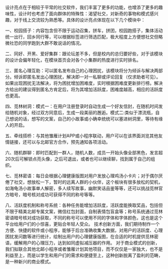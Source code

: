 设计亮点在于相较于平常的社交软件，我们丰富了更多的功能，也增添了更多的趣味性，设计时也考虑了面向群体的特殊性：渴望社交，对新奇的事物和模式感兴趣，对于线上交流较为熟悉等。具体的设计亮点体现在以下几个模块中：

一、校园搭子：内容包含但不限于运动召集，拼车，拼团，校园跑搭子，集体活动统一出行，回乡同行等，可以根据标签进行筛选匹配，极大程度上方便想社交但略微社恐的同学跑到大群不敢说话的情况。
  
  二、同好、开黑、爱好集群：跟论坛差不多，但是校内的总归要好些，对于该模块的设计会偏年轻化，在模块首页会对各个小集群的热度进行实时排名。
  
  三、匿名心理互助：可以匿名发布自己的心理困扰，该模块将分为倾诉与解决两部分。倾诉即匿名发出心理困扰，解决即一对一私聊或评论回复（仅求助者可见）。如果出现困扰无法解决，将为困扰增加困难度，实时根据困难度更新排行榜。解决方给出的建议得到匿名方肯定后，将为其增加活跃度，困难度越高，相应的活跃度也更高。
  
  四、觅林树洞：模式一：在用户注册登录时自动生成一个好友信封，在随机时间发给随机对象，经过双方同意后，生成一段美丽的邂逅。模式二:类似于漂流瓶，自己想说的话，想写的文案，自己的小故事或小确幸统统可以塞进树洞里，等待有缘人的开启。
  
  五、牵线搭桥：与其他雏雁计划APP或小程序联动，用户可以在该界面浏览其他友情链接，还可以与北邮官方合作，预先通知各项活动。
  
  六、随机群聊：即时匹配到一群人，随机人数，成员一开始头像全部黑色，发言超20次后可解锁点亮头像，之后可退出，或者也可以继续聊，找到属于自己的组织。

七、觅林密语：每日会根据心理健康版图对用户发放心理鸡汤小卡片；对于偶尔厌倦了社交，想放松一下，暂时的远离人群的小伙伴，这个板块有很多放松的契机，如海龟汤小故事单人解密，多人续写故事，幽默笑话品鉴等等，还可以挑战觅林官方暗号，暗号核对成功可获得不同的称号等等。

八、活跃度机制和称号系统：各种任务能增加活跃度，活跃度能换取奖品，包括但不限于精美北邮专属文案，微信红包封面，自制表情包盲盒等；称号系统通过觅林密语暗号核对成功获取，不同的称号可以使用不同的字体和字体颜色，这也是这个平台给用户们的小惊喜，更贴合年轻人受众。
技术创新方面，我们期待制作一个方便、快捷的软件或小程序，能够于后台准确收集大数据，对用户的活跃度、心理困扰发问数等进行统计，绘制出用户的心理健康版图，在合适的时机提供觅林密语，缓解用户的心理压力，达到如同虚拟减压器的作用。
对于商业模式的创新，我们拟联合其他北邮小程序或者雏雁计划其他项目，而不仅仅是一家独大，也不是利益至上，而是以学生和用户们的需求和便捷至上，这种创新脱离了盈利的范畴，是一种新兴的商业模式。
